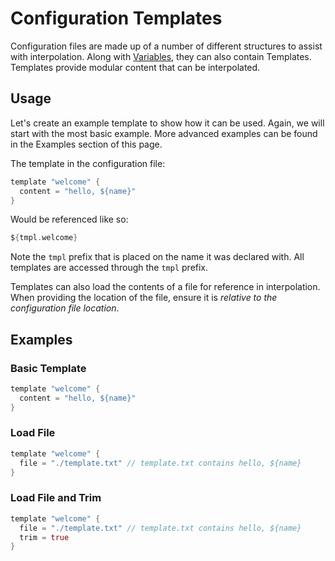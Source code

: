 # Configuration Templates

Configuration files are made up of a number of different structures to assist with interpolation. Along with [Variables](variables.md), they can also contain Templates. Templates provide modular content that can be interpolated.

## Usage

Let's create an example template to show how it can be used. Again, we will start with the most basic example. More advanced examples can be found in the Examples section of this page.

The template in the configuration file:
```dart
template "welcome" {
  content = "hello, ${name}"
}
```
Would be referenced like so:
```dart
${tmpl.welcome}
```

Note the `tmpl` prefix that is placed on the name it was declared with. All templates are accessed through the `tmpl` prefix.

Templates can also load the contents of a file for reference in interpolation. When providing the location of the file, ensure it is *relative to the configuration file location*.

## Examples

### Basic Template
```dart
template "welcome" {
  content = "hello, ${name}"
}
```

### Load File
```dart
template "welcome" {
  file = "./template.txt" // template.txt contains hello, ${name}
}
```

### Load File and Trim
```dart
template "welcome" {
  file = "./template.txt" // template.txt contains hello, ${name}
  trim = true
}
```
